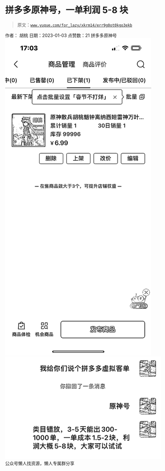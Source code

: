 # 拼多多原神号，一单利润 5-8 块

> 原文：[`www.yuque.com/for_lazy/xkrm14/err9g0ot0kgo3ekb`](https://www.yuque.com/for_lazy/xkrm14/err9g0ot0kgo3ekb)

<ne-p id="ud22b2f4f" data-lake-id="ud22b2f4f"><ne-text id="uec362862">作者： 胡桃</ne-text></ne-p> <ne-p id="u24de84cc" data-lake-id="u24de84cc"><ne-text id="u96f0db63">日期：2023-01-03</ne-text></ne-p> <ne-p id="u7f8cd5a3" data-lake-id="u7f8cd5a3"><ne-text id="uff14fe05">点赞数：</ne-text><ne-text id="u239bf72d" ne-bold="true">21</ne-text></ne-p> <ne-hole id="u1874e2c5" data-lake-id="u1874e2c5"><ne-card data-card-name="hr" data-card-type="block" id="Ij0Uj" data-event-boundary="card"><ne-p id="uca667cb1" data-lake-id="uca667cb1"><ne-text id="u348c0ea9">拼多多原神号</ne-text></ne-p> <ne-p id="u0509f1e2" data-lake-id="u0509f1e2"><ne-card data-card-name="image" data-card-type="inline" id="zZwBf" data-event-boundary="card">![](img/fc0ba9445ab8be444248396f9d6057d5.png)</ne-card></ne-p> <ne-p id="u11fdd951" data-lake-id="u11fdd951"><ne-card data-card-name="image" data-card-type="inline" id="hBV46" data-event-boundary="card">![](img/d5ec7ac41af55f55c2d93867a76ca65e.png)</ne-card></ne-p> <ne-hole id="uf54fb7df" data-lake-id="uf54fb7df"><ne-card data-card-name="hr" data-card-type="block" id="CbCyj" data-event-boundary="card"><ne-p id="u11ae0905" data-lake-id="u11ae0905"><ne-text id="u645d1a5b">公众号懒人找资源，懒人专属群分享</ne-text></ne-p></ne-card></ne-hole></ne-card></ne-hole>